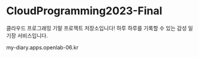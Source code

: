 # CloudProgramming2023-Final
클라우드 프로그래밍 기말 프로젝트 저장소입니다!
하루 하루를 기록할 수 있는 감성 일기장 서비스입니다.


my-diary.apps.openlab-06.kr
